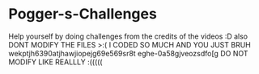 # Pogger-s-Challenges
Help yourself by doing challenges from the credits of the videos :D
also DONT MODIFY THE FILES >:( I CODED SO MUCH AND YOU JUST BRUH wekptjh6390atjhawjiopejg69e569sr8t
eghe-0a58gjveozsdfo[g
DO NOT MODIFY LIKE REALLLY :(((((

